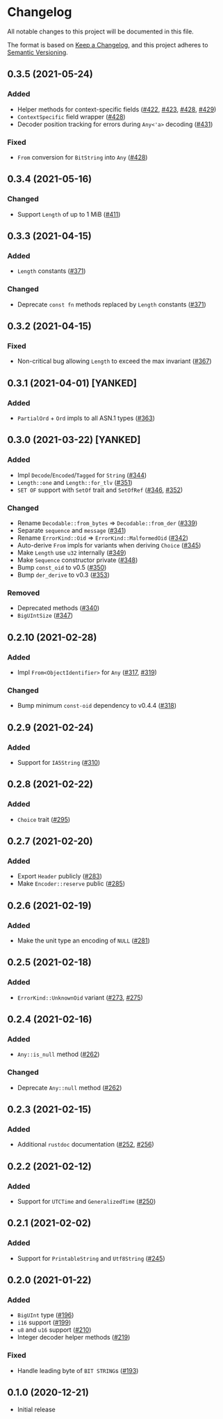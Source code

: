 # Changelog
All notable changes to this project will be documented in this file.

The format is based on [Keep a Changelog](https://keepachangelog.com/en/1.0.0/),
and this project adheres to [Semantic Versioning](https://semver.org/spec/v2.0.0.html).

## 0.3.5 (2021-05-24)
### Added
- Helper methods for context-specific fields ([#422], [#423], [#428], [#429])
- `ContextSpecific` field wrapper ([#428])
- Decoder position tracking for errors during `Any<'a>` decoding ([#431])

### Fixed
- `From` conversion for `BitString` into `Any` ([#428])

[#422]: https://github.com/RustCrypto/utils/pull/422
[#423]: https://github.com/RustCrypto/utils/pull/423
[#428]: https://github.com/RustCrypto/utils/pull/428
[#429]: https://github.com/RustCrypto/utils/pull/429
[#431]: https://github.com/RustCrypto/utils/pull/431

## 0.3.4 (2021-05-16)
### Changed
- Support `Length` of up to 1 MiB ([#411])

[#411]: https://github.com/RustCrypto/utils/pull/411

## 0.3.3 (2021-04-15)
### Added
- `Length` constants ([#371])

### Changed
- Deprecate `const fn` methods replaced by `Length` constants ([#371])

[#371]: https://github.com/RustCrypto/utils/pull/371

## 0.3.2 (2021-04-15)
### Fixed
- Non-critical bug allowing `Length` to exceed the max invariant ([#367])

[#367]: https://github.com/RustCrypto/utils/pull/367

## 0.3.1 (2021-04-01) [YANKED]
### Added
- `PartialOrd` + `Ord` impls to all ASN.1 types ([#363])

[#363]: https://github.com/RustCrypto/utils/pull/363

## 0.3.0 (2021-03-22) [YANKED]
### Added
- Impl `Decode`/`Encoded`/`Tagged` for `String` ([#344])
- `Length::one` and `Length::for_tlv` ([#351])
- `SET OF` support with `SetOf` trait and `SetOfRef` ([#346], [#352])

### Changed
- Rename `Decodable::from_bytes` => `Decodable::from_der` ([#339])
- Separate `sequence` and `message` ([#341])
- Rename `ErrorKind::Oid` => `ErrorKind::MalformedOid` ([#342])
- Auto-derive `From` impls for variants when deriving `Choice` ([#345])
- Make `Length` use `u32` internally ([#349])
- Make `Sequence` constructor private ([#348])
- Bump `const_oid` to v0.5 ([#350])
- Bump `der_derive` to v0.3 ([#353])

### Removed
- Deprecated methods ([#340])
- `BigUIntSize` ([#347])

[#339]: https://github.com/RustCrypto/utils/pull/339
[#340]: https://github.com/RustCrypto/utils/pull/340
[#341]: https://github.com/RustCrypto/utils/pull/341
[#342]: https://github.com/RustCrypto/utils/pull/342
[#344]: https://github.com/RustCrypto/utils/pull/344
[#345]: https://github.com/RustCrypto/utils/pull/345
[#346]: https://github.com/RustCrypto/utils/pull/346
[#347]: https://github.com/RustCrypto/utils/pull/347
[#348]: https://github.com/RustCrypto/utils/pull/348
[#349]: https://github.com/RustCrypto/utils/pull/349
[#350]: https://github.com/RustCrypto/utils/pull/350
[#351]: https://github.com/RustCrypto/utils/pull/351
[#352]: https://github.com/RustCrypto/utils/pull/352
[#353]: https://github.com/RustCrypto/utils/pull/353

## 0.2.10 (2021-02-28)
### Added
- Impl `From<ObjectIdentifier>` for `Any` ([#317], [#319])

### Changed
- Bump minimum `const-oid` dependency to v0.4.4 ([#318])

[#317]: https://github.com/RustCrypto/utils/pull/317
[#318]: https://github.com/RustCrypto/utils/pull/318
[#319]: https://github.com/RustCrypto/utils/pull/319

## 0.2.9 (2021-02-24)
### Added
- Support for `IA5String` ([#310])

[#310]: https://github.com/RustCrypto/utils/pull/310

## 0.2.8 (2021-02-22)
### Added
- `Choice` trait ([#295])

[#295]: https://github.com/RustCrypto/utils/pull/295

## 0.2.7 (2021-02-20)
### Added
- Export `Header` publicly ([#283])
- Make `Encoder::reserve` public ([#285])

[#283]: https://github.com/RustCrypto/utils/pull/283
[#285]: https://github.com/RustCrypto/utils/pull/285

## 0.2.6 (2021-02-19)
### Added
- Make the unit type an encoding of `NULL` ([#281])

[#281]: https://github.com/RustCrypto/utils/pull/281

## 0.2.5 (2021-02-18)
### Added
- `ErrorKind::UnknownOid` variant ([#273], [#275])

[#273]: https://github.com/RustCrypto/utils/pull/273
[#275]: https://github.com/RustCrypto/utils/pull/275

## 0.2.4 (2021-02-16)
### Added
- `Any::is_null` method ([#262])

### Changed
- Deprecate `Any::null` method ([#262])

[#262]: https://github.com/RustCrypto/utils/pull/262

## 0.2.3 (2021-02-15)
### Added
- Additional `rustdoc` documentation ([#252], [#256])

[#252]: https://github.com/RustCrypto/utils/pull/252
[#256]: https://github.com/RustCrypto/utils/pull/256

## 0.2.2 (2021-02-12)
### Added
- Support for `UTCTime` and `GeneralizedTime` ([#250])

[#250]: https://github.com/RustCrypto/utils/pull/250

## 0.2.1 (2021-02-02)
### Added
- Support for `PrintableString` and `Utf8String` ([#245])

[#245]: https://github.com/RustCrypto/utils/pull/245

## 0.2.0 (2021-01-22)
### Added
- `BigUInt` type ([#196])
- `i16` support ([#199])
- `u8` and `u16` support ([#210])
- Integer decoder helper methods ([#219])

### Fixed
- Handle leading byte of `BIT STRING`s ([#193])

[#193]: https://github.com/RustCrypto/utils/pull/193
[#196]: https://github.com/RustCrypto/utils/pull/196
[#199]: https://github.com/RustCrypto/utils/pull/199
[#210]: https://github.com/RustCrypto/utils/pull/210
[#219]: https://github.com/RustCrypto/utils/pull/219

## 0.1.0 (2020-12-21)
- Initial release
